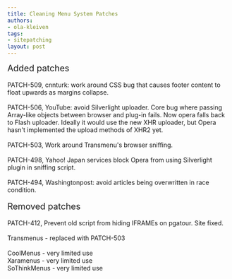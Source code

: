 ```yaml
---
title: Cleaning Menu System Patches
authors:
- ola-kleiven
tags:
- sitepatching
layout: post
---
```

<span style="font-size: 140%">Added patches</span><br/><br/>PATCH-509, cnnturk: work around CSS bug that causes footer content to float upwards as margins collapse.<br/><br/>PATCH-506, YouTube: avoid Silverlight uploader. Core bug where passing Array-like objects between browser and plug-in fails. Now opera falls back to Flash uploader. Ideally it would use the new XHR uploader, but Opera hasn&#39;t implemented the upload methods of XHR2 yet.<br/><br/>PATCH-503, Work around Transmenu&#39;s browser sniffing.<br/><br/>PATCH-498, Yahoo! Japan services block Opera from using Silverlight plugin in sniffing script.<br/><br/>PATCH-494, Washingtonpost: avoid articles being overwritten in race condition.<br/> <br/><span style="font-size: 140%">Removed patches</span><br/><br/>PATCH-412, Prevent old script from hiding IFRAMEs on pgatour. Site fixed.<br/><br/>Transmenus - replaced with PATCH-503<br/><br/>CoolMenus - very limited use<br/>Xaramenus - very limited use<br/>SoThinkMenus - very limited use
